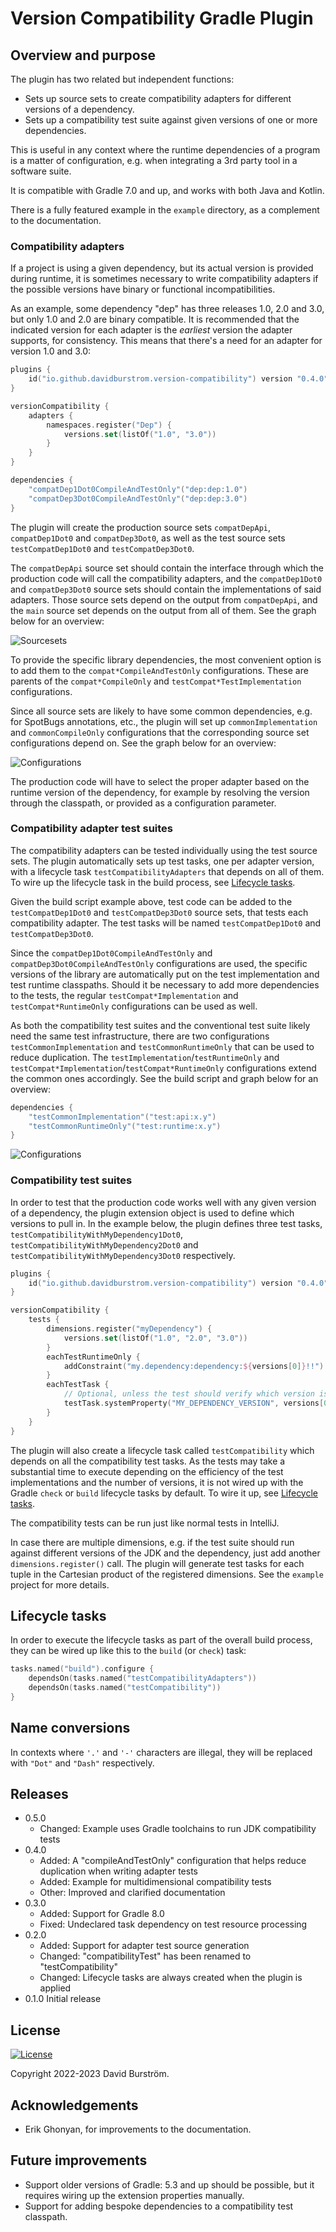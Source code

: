 # Version Compatibility Gradle Plugin

## Overview and purpose

The plugin has two related but independent functions:

* Sets up source sets to create compatibility adapters for different versions of a dependency.
* Sets up a compatibility test suite against given versions of one or more dependencies.

This is useful in any context where the runtime dependencies of a program is a matter of
configuration, e.g. when integrating a 3rd party tool in a software suite.

It is compatible with Gradle 7.0 and up, and works with both Java and Kotlin.

There is a fully featured example in the `example` directory, as a complement to the documentation.

### Compatibility adapters

If a project is using a given dependency, but its actual version is provided during runtime, it is
sometimes necessary to write compatibility adapters if the possible versions have binary or functional
incompatibilities.

As an example, some dependency "dep" has three releases 1.0, 2.0 and 3.0, but only 1.0 and 2.0 are binary compatible.
It is recommended that the indicated version for each adapter is the *earliest* version the adapter supports, for consistency.
This means that there's a need for an adapter for version 1.0 and 3.0:

```kotlin
plugins {
    id("io.github.davidburstrom.version-compatibility") version "0.4.0"
}

versionCompatibility {
    adapters {
        namespaces.register("Dep") {
            versions.set(listOf("1.0", "3.0"))
        }
    }
}

dependencies {
    "compatDep1Dot0CompileAndTestOnly"("dep:dep:1.0")
    "compatDep3Dot0CompileAndTestOnly"("dep:dep:3.0")
}
```

The plugin will create the production source sets `compatDepApi`, `compatDep1Dot0` and `compatDep3Dot0`,
as well as the test source sets `testCompatDep1Dot0` and `testCompatDep3Dot0`.

The `compatDepApi` source set should contain the interface through which the production code will call the
compatibility adapters, and the `compatDep1Dot0` and `compatDep3Dot0` source sets should contain the implementations of said adapters.
Those source sets depend on the output from `compatDepApi`, and the `main` source set depends on the output from all of them.
See the graph below for an overview:

![Sourcesets](./docs/images/sourcesets.svg "Sourcesets")

To provide the specific library dependencies, the most convenient option is to add them to the
`compat*CompileAndTestOnly` configurations. These are parents of the `compat*CompileOnly` and `testCompat*TestImplementation`
configurations.

Since all source sets are likely to have some common dependencies, e.g. for SpotBugs annotations, etc., the plugin will
set up `commonImplementation` and `commonCompileOnly` configurations that the corresponding source set configurations depend on.
See the graph below for an overview:

![Configurations](./docs/images/configurations.svg "Configurations")

The production code will have to select the proper adapter based on the runtime version of the dependency, for example
by resolving the version through the classpath, or provided as a configuration parameter.

### Compatibility adapter test suites

The compatibility adapters can be tested individually using the test source sets. The plugin
automatically sets up test tasks, one per adapter version, with a lifecycle task
`testCompatibilityAdapters` that depends on all of them. To wire up the lifecycle task in the build
process, see [Lifecycle tasks](#lifecycle-tasks).

Given the build script example above, test code can be added to the `testCompatDep1Dot0` and
`testCompatDep3Dot0` source sets, that tests each compatibility adapter.
The test tasks will be named `testCompatDep1Dot0` and `testCompatDep3Dot0`.

Since the `compatDep1Dot0CompileAndTestOnly` and `compatDep3Dot0CompileAndTestOnly` configurations
are used, the specific versions of the library are automatically put on the test implementation and
test runtime classpaths. Should it be necessary to add more dependencies to the tests, the regular
`testCompat*Implementation` and `testCompat*RuntimeOnly` configurations can be used as well.

As both the compatibility test suites and the conventional test suite likely need the same
test infrastructure, there are two configurations `testCommonImplementation` and `testCommonRuntimeOnly`
that can be used to reduce duplication. The `testImplementation`/`testRuntimeOnly` and
`testCompat*Implementation`/`testCompat*RuntimeOnly` configurations extend the common ones accordingly.
See the build script and graph below for an overview:

```kotlin
dependencies {
    "testCommonImplementation"("test:api:x.y")
    "testCommonRuntimeOnly"("test:runtime:x.y")
}
```

![Configurations](./docs/images/test-configurations.svg "Test Configurations")

### Compatibility test suites

In order to test that the production code works well with any given version of a dependency, the plugin
extension object is used to define which versions to pull in. In the example below, the plugin
defines three test tasks, `testCompatibilityWithMyDependency1Dot0`, `testCompatibilityWithMyDependency2Dot0`
and `testCompatibilityWithMyDependency3Dot0` respectively.

```kotlin
plugins {
    id("io.github.davidburstrom.version-compatibility") version "0.4.0"
}

versionCompatibility {
    tests {
        dimensions.register("myDependency") {
            versions.set(listOf("1.0", "2.0", "3.0"))
        }
        eachTestRuntimeOnly {
            addConstraint("my.dependency:dependency:${versions[0]}!!")
        }
        eachTestTask {
            // Optional, unless the test should verify which version is resolved.
            testTask.systemProperty("MY_DEPENDENCY_VERSION", versions[0])
        }
    }
}
```

The plugin will also create a lifecycle task called `testCompatibility` which depends on all the compatibility test tasks.
As the tests may take a substantial time to execute depending on the efficiency of the test implementations and the
number of versions, it is not wired up with the Gradle `check` or `build` lifecycle tasks by default.
To wire it up, see [Lifecycle tasks](#lifecycle-tasks).

The compatibility tests can be run just like normal tests in IntelliJ.

In case there are multiple dimensions, e.g. if the test suite should run against different versions
of the JDK and the dependency, just add another `dimensions.register()` call. The plugin will generate
test tasks for each tuple in the Cartesian product of the registered dimensions. See the `example`
project for more details.

## <a name="lifecycle-tasks"></a>Lifecycle tasks

In order to execute the lifecycle tasks as part of the overall build process, they can be wired up
like this to the `build` (or `check`) task:

```kotlin
tasks.named("build").configure {
    dependsOn(tasks.named("testCompatibilityAdapters"))
    dependsOn(tasks.named("testCompatibility"))
}
```

## Name conversions

In contexts where `'.'` and `'-'` characters are illegal, they will be replaced with `"Dot"` and `"Dash"` respectively.

## Releases
* 0.5.0
  * Changed: Example uses Gradle toolchains to run JDK compatibility tests
* 0.4.0
  * Added: A "compileAndTestOnly" configuration that helps reduce duplication when writing adapter tests
  * Added: Example for multidimensional compatibility tests
  * Other: Improved and clarified documentation
* 0.3.0
  * Added: Support for Gradle 8.0
  * Fixed: Undeclared task dependency on test resource processing
* 0.2.0
  * Added: Support for adapter test source generation
  * Changed: "compatibilityTest" has been renamed to "testCompatibility"
  * Changed: Lifecycle tasks are always created when the plugin is applied
* 0.1.0 Initial release

## License

[![License](https://img.shields.io/badge/License-Apache_2.0-blue.svg)](https://opensource.org/licenses/Apache-2.0)

Copyright 2022-2023 David Burström.

## Acknowledgements

* Erik Ghonyan, for improvements to the documentation.

## Future improvements

* Support older versions of Gradle: 5.3 and up should be possible, but it requires wiring up the extension properties manually.
* Support for adding bespoke dependencies to a compatibility test classpath.

